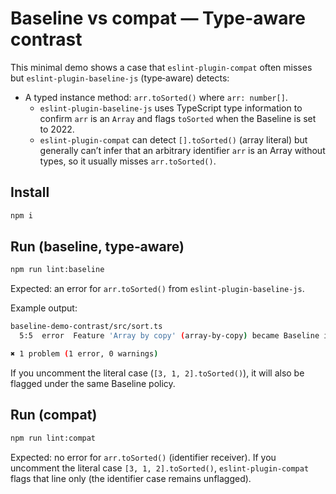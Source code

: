 # Baseline vs compat — Type-aware contrast

This minimal demo shows a case that `eslint-plugin-compat` often misses but `eslint-plugin-baseline-js` (type‑aware) detects:

- A typed instance method: `arr.toSorted()` where `arr: number[]`.
  - `eslint-plugin-baseline-js` uses TypeScript type information to confirm `arr` is an `Array` and flags `toSorted` when the Baseline is set to 2022.
  - `eslint-plugin-compat` can detect `[].toSorted()` (array literal) but generally can’t infer that an arbitrary identifier `arr` is an Array without types, so it usually misses `arr.toSorted()`.

## Install
```bash
npm i
```

## Run (baseline, type‑aware)
```bash
npm run lint:baseline
```
Expected: an error for `arr.toSorted()` from `eslint-plugin-baseline-js`.

Example output:
```sh
baseline-demo-contrast/src/sort.ts
  5:5  error  Feature 'Array by copy' (array-by-copy) became Baseline in 2023 and exceeds 2022  baseline-js/use-baseline

✖ 1 problem (1 error, 0 warnings)
```

If you uncomment the literal case (`[3, 1, 2].toSorted()`), it will also be flagged under the same Baseline policy.

## Run (compat)
```bash
npm run lint:compat
```
Expected: no error for `arr.toSorted()` (identifier receiver). If you uncomment the literal case `[3, 1, 2].toSorted()`, `eslint-plugin-compat` flags that line only (the identifier case remains unflagged).

